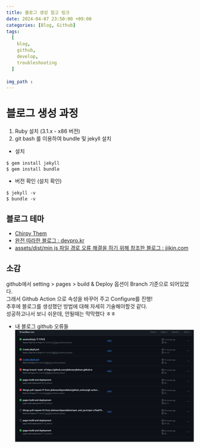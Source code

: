 ```yaml
---
title: 블로그 생성 참고 링크
date: 2024-04-07 23:50:00 +09:00
categories: [Blog, Github]
tags:
  [
    blog,
    github,
    develop,
    troubleshooting
  ]

img_path : 
---
```


# 블로그 생성 과정

1. Ruby 설치 (3.1.x - x86 버전)
2. git bash 를 이용하여 bundle 및 jekyll 설치

- 설치
```shell
$ gem install jekyll
$ gem install bundle
```

- 버전 확인 (설치 확인)

```shell
$ jekyll -v
$ bundle -v
```

## 블로그 테마
- [Chirpy Them ](https://chirpy.cotes.page/)
- [완전 따라한 블로그 : devpro.kr](https://devpro.kr/)
- [assets/dist/min js 파일 경로 오류 해결을 하기 위해 참조한 블로그 : jjikin.com](https://jjikin.com/posts/Jekyll-Chirpy-%ED%85%8C%EB%A7%88%EB%A5%BC-%ED%99%9C%EC%9A%A9%ED%95%9C-Github-%EB%B8%94%EB%A1%9C%EA%B7%B8-%EB%A7%8C%EB%93%A4%EA%B8%B0(2023-6%EC%9B%94-%EA%B8%B0%EC%A4%80)/)

## 소감
github에서 setting > pages > build & Deploy 옵션이 Branch 기준으로 되어있었다.  
그래서 Github Action 으로 속성을 바꾸어 주고 Configure를 진행!  
추후에 블로그를 생성했던 방법에 대해 자세히 기술해야할것 같다.  
성공하고나서 보니 쉬운데, 안될때는 막막했다 ㅎㅎ

- 내 블로그 github 오류들
![github Error Log](../assets/img/2024-04-07-error.png)